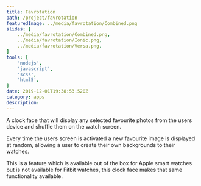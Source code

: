 ```yaml
---
title: Favrotation
path: /project/favrotation
featuredImage: ../media/favrotation/Combined.png
slides: [
    ../media/favrotation/Combined.png,
    ../media/favrotation/Ionic.png,
    ../media/favrotation/Versa.png,
]
tools: [
    'nodejs',
    'javascript',
    'scss',
    'html5',
]
date: 2019-12-01T19:38:53.520Z
category: apps
description:
---
```


A clock face that will display any selected favourite photos from the users device and shuffle them on the watch screen.

Every time the users screen is activated a new favourite image is displayed at random, allowing a user to create their own backgrounds to their watches.

This is a feature which is available out of the box for Apple smart watches but is not available for Fitbit watches, this clock face makes that same functionality available.
